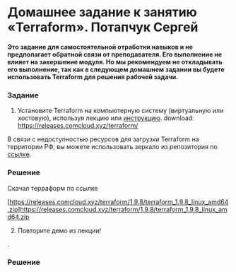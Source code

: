 # Домашнее задание к занятию «Terraform». Потапчук Сергей

**Это задание для самостоятельной отработки навыков и не предполагает обратной связи от преподавателя. Его выполнение не влияет на завершение модуля. Но мы рекомендуем не откладывать его выполнение, так как в следующем домашнем задании вы будете использовать Terraform для решения рабочей задачи.**

### Задание

1. Установите Terraform на компьютерную систему (виртуальную или хостовую), используя лекцию или [инструкцию](https://learn.hashicorp.com/tutorials/terraform/install-cli).  download: https://releases.comcloud.xyz/terraform/ 

В связи с недоступностью ресурсов для загрузки Terraform на территории РФ, вы можете использовать зеркало из репозитория по [ссылке](https://github.com/netology-code/devops-materials).

### Решение

Скачал терраформ по ссылке

[https://releases.comcloud.xyz/terraform/1.9.8/terraform_1.9.8_linux_amd64.zip]https://releases.comcloud.xyz/terraform/1.9.8/terraform_1.9.8_linux_amd64.zip

2. Повторите демо из лекции!

.
### Решение
